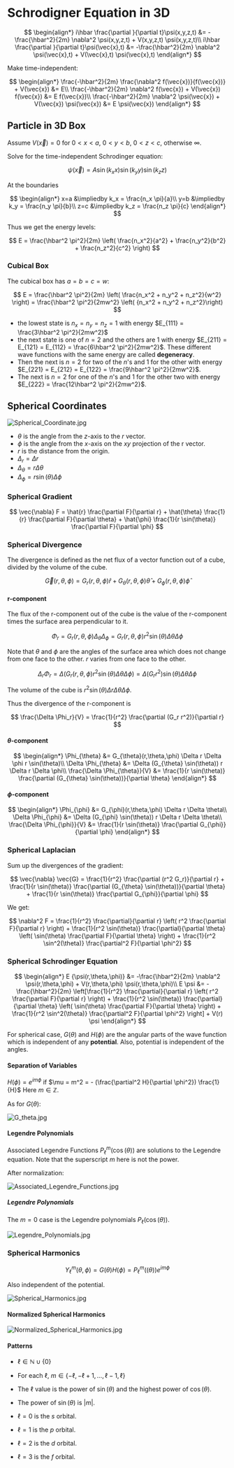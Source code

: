 # Schrodigner Equation in 3D

$$
\begin{align*}
i\hbar \frac{\partial }{\partial t}\psi(x,y,z,t) &= -\frac{\hbar^2}{2m} \nabla^2 \psi(x,y,z,t) + V(x,y,z,t) \psi(x,y,z,t)\\
i\hbar \frac{\partial }{\partial t}\psi(\vec{x},t) &= -\frac{\hbar^2}{2m} \nabla^2 \psi(\vec{x},t) + V(\vec{x},t) \psi(\vec{x},t)
\end{align*}
$$

Make time-independent:

$$
\begin{align*}
\frac{-\hbar^2}{2m} \frac{\nabla^2 f(\vec{x})}{f(\vec{x})} + V(\vec{x}) &= E\\
\frac{-\hbar^2}{2m} \nabla^2 f(\vec{x}) + V(\vec{x}) f(\vec{x}) &= E f(\vec{x})\\
\frac{-\hbar^2}{2m} \nabla^2 \psi(\vec{x}) + V(\vec{x}) \psi(\vec{x}) &= E \psi(\vec{x})
\end{align*}
$$

## Particle in 3D Box

Assume $V(\vec{x}) = 0$ for $0 < x < a$, $0 < y < b$, $0 < z < c$, otherwise $\infty$.

Solve for the time-independent Schrodinger equation:

$$
\psi(\vec{x}) = A \sin(k_x x) \sin(k_y y) \sin(k_z z)
$$

At the boundaries

$$
\begin{align*}
x=a &\impliedby k_x = \frac{n_x \pi}{a}\\
y=b &\impliedby k_y = \frac{n_y \pi}{b}\\
z=c &\impliedby k_z = \frac{n_z \pi}{c}
\end{align*}
$$

Thus we get the energy levels:

$$
E = \frac{\hbar^2 \pi^2}{2m} \left( \frac{n_x^2}{a^2} + \frac{n_y^2}{b^2} + \frac{n_z^2}{c^2} \right)
$$

### Cubical Box

The cubical box has $a=b=c=w$:

$$
E = \frac{\hbar^2 \pi^2}{2m} \left( \frac{n_x^2 + n_y^2 + n_z^2}{w^2} \right) = \frac{\hbar^2 \pi^2}{2mw^2} \left( {n_x^2 + n_y^2 + n_z^2}\right)
$$

- the lowest state is $n_x=n_y=n_z=1$ with energy $E_{111} = \frac{3\hbar^2 \pi^2}{2mw^2}$
- the next state is one of $n=2$ and the others are $1$ with energy $E_{211} = E_{121} = E_{112} = \frac{6\hbar^2 \pi^2}{2mw^2}$. These different wave functions with the same energy are called **degeneracy**.
- Then the next is $n=2$ for two of the $n$'s and $1$ for the other with energy $E_{221} = E_{212} = E_{122} = \frac{9\hbar^2 \pi^2}{2mw^2}$.
- The next is $n=2$ for one of the $n$'s and $1$ for the other two with energy $E_{222} = \frac{12\hbar^2 \pi^2}{2mw^2}$.

## Spherical Coordinates

![Spherical_Coordinate.jpg](Spherical_Coordinate.jpg)

- $\theta$ is the angle from the $z$-axis to the $r$ vector.
- $\phi$ is the angle from the $x$-axis on the $xy$ projection of the r vector.
- $r$ is the distance from the origin.
- $\Delta_r = \Delta r$
- $\Delta_{\theta} = r \Delta \theta$
- $\Delta_{\phi} = r \sin(\theta) \Delta \phi$

### Spherical Gradient

$$
\vec{\nabla} F = \hat{r} \frac{\partial F}{\partial r} + \hat{\theta} \frac{1}{r} \frac{\partial F}{\partial \theta} + \hat{\phi} \frac{1}{r \sin(\theta)} \frac{\partial F}{\partial \phi}
$$

### Spherical Divergence

The divergence is defined as the net flux of a vector function out of a cube, divided by the volume of the cube. 

$$
\vec{G}(r,\theta,\phi) = G_r(r,\theta,\phi) \hat{r} + G_{\theta}(r,\theta,\phi) \hat{\theta} + G_{\phi}(r,\theta,\phi) \hat{\phi}
$$

#### r-component

The flux of the r-component out of the cube is the value of the r-component times the surface area perpendicular to it. 

$$
\Phi_r = G_r(r,\theta,\phi) \Delta_\theta \Delta_\phi = G_r(r,\theta,\phi) r^2 \sin(\theta) \Delta \theta \Delta \phi
$$

Note that $\theta$ and $\phi$ are the angles of the surface area which does not change from one face to the other. $r$ varies from one face to the other.

$$
\Delta_r \Phi_r = \Delta (G_r(r,\theta,\phi) r^2 \sin(\theta) \Delta \theta \Delta \phi) = \Delta(G_r r^2 ) \sin(\theta) \Delta \theta \Delta \phi
$$

The volume of the cube is $r^2 \sin(\theta) \Delta r \Delta \theta \Delta \phi$.

Thus the divergence of the r-component is

$$
\frac{\Delta \Phi_r}{V} = \frac{1}{r^2} \frac{\partial (G_r r^2)}{\partial r}
$$

#### $\theta$-component

$$
\begin{align*}
\Phi_{\theta} &= G_{\theta}(r,\theta,\phi) \Delta r \Delta \phi r \sin(\theta)\\
\Delta \Phi_{\theta} &= \Delta (G_{\theta} \sin(\theta)) r \Delta r \Delta \phi\\
\frac{\Delta \Phi_{\theta}}{V} &= \frac{1}{r \sin(\theta)} \frac{\partial (G_{\theta} \sin(\theta))}{\partial \theta}
\end{align*}
$$

#### $\phi$-component

$$
\begin{align*}
\Phi_{\phi} &= G_{\phi}(r,\theta,\phi) \Delta r \Delta \theta\\
\Delta \Phi_{\phi} &= \Delta (G_{\phi} \sin(\theta)) r \Delta r \Delta \theta\\
\frac{\Delta \Phi_{\phi}}{V} &= \frac{1}{r \sin(\theta)} \frac{\partial G_{\phi}}{\partial \phi}
\end{align*}
$$

### Spherical Laplacian

Sum up the divergences of the gradient:

$$
\vec{\nabla} \vec{G} = \frac{1}{r^2} \frac{\partial (r^2 G_r)}{\partial r} + \frac{1}{r \sin(\theta)} \frac{\partial (G_{\theta} \sin(\theta))}{\partial \theta} + \frac{1}{r \sin(\theta)} \frac{\partial G_{\phi}}{\partial \phi}
$$

We get:

$$
\nabla^2 F = \frac{1}{r^2} \frac{\partial}{\partial r} \left( r^2 \frac{\partial F}{\partial r} \right) + \frac{1}{r^2 \sin(\theta)} \frac{\partial}{\partial \theta} \left( \sin(\theta) \frac{\partial F}{\partial \theta} \right) + \frac{1}{r^2 \sin^2(\theta)} \frac{\partial^2 F}{\partial \phi^2}
$$

### Spherical Schrodinger Equation

$$
\begin{align*}
E {\psi(r,\theta,\phi)} &= -\frac{\hbar^2}{2m} \nabla^2 \psi(r,\theta,\phi) + V(r,\theta,\phi) \psi(r,\theta,\phi)\\
E \psi &= -\frac{\hbar^2}{2m} \left[\frac{1}{r^2} \frac{\partial}{\partial r} \left( r^2 \frac{\partial F}{\partial r} \right) + \frac{1}{r^2 \sin(\theta)} \frac{\partial}{\partial \theta} \left( \sin(\theta) \frac{\partial F}{\partial \theta} \right) + \frac{1}{r^2 \sin^2(\theta)} \frac{\partial^2 F}{\partial \phi^2} \right] + V(r) \psi
\end{align*}
$$

For spherical case, $G(\theta)$ and $H(\phi)$ are the angular parts of the wave function which is independent of any **potential**. Also, potential is independent of the angles.

#### Separation of Variables

$H(\phi) = e^{i m \phi}$ if $\mu = m^2 = - (\frac{\partial^2 H}{\partial \phi^2}) \frac{1}{H}$ Here $m\in \mathbb{Z}$.

As for $G(\theta)$: 

![G_theta.jpg](G_theta.jpg)

#### Legendre Polynomials

Associated Legendre Functions $P_{\ell}^m(\cos(\theta))$ are solutions to the Legendre equation. Note that the superscript $m$ here is not the power. 

After normalization: 

![Associated_Legendre_Functions.jpg](Associated_Legendre_Functions.jpg)

##### Legendre Polynomials

The $m=0$ case is the Legendre polynomials $P_{\ell}(\cos(\theta))$.

![Legendre_Polynomials.jpg](Legendre_Polynomials.jpg)

### Spherical Harmonics

$$
Y_{\ell}^m(\theta,\phi) = G(\theta) H(\phi) = P_{\ell}^m((\theta)) e^{i m \phi}
$$ 

Also independent of the potential.

![Spherical_Harmonics.jpg](Spherical_Harmonics.jpg)

#### Normalized Spherical Harmonics

![Normalized_Spherical_Harmonics.jpg](Normalized_Spherical_Harmonics.jpg)

#### Patterns

- $\ell \in \mathbb{N} \cup \{0\}$
- For each $\ell$, $m \in \{-\ell, -\ell+1, \ldots, \ell-1, \ell\}$
- The $\ell$ value is the power of $\sin(\theta)$ and the highest power of $\cos(\theta)$. 
- The power of $\sin(\theta)$ is $|m|$.

- $\ell = 0$ is the $s$ orbital.
- $\ell = 1$ is the $p$ orbital.
- $\ell = 2$ is the $d$ orbital.
- $\ell = 3$ is the $f$ orbital.